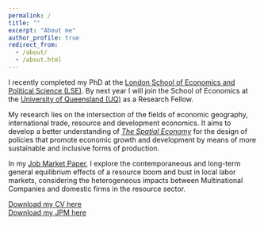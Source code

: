 ```yaml
---
permalink: /
title: ""
excerpt: "About me"
author_profile: true
redirect_from: 
  - /about/
  - /about.html
---
```


I recently completed my PhD at the [London School of Economics and Political Science (LSE)](https://www.lse.ac.uk/geography-and-environment/people/phd-students/juan-soto-diaz). By next year I will join the School of Economics at the [University of Queensland (UQ)](https://economics.uq.edu.au) as a Research Fellow.

My research lies on the intersection of the fields of economic geography, international trade, resource and development economics. It aims to develop a better understanding of [<i>The Spatial Economy</i>](https://www.aeaweb.org/articles?id=10.1257/jel.20181414) for the design of policies that promote economic growth and development by means of more sustainable and inclusive forms of production.

In my [Job Market Paper](https://juandanielsotodiaz.github.io/site/posts/2013/08/blog-post-2/), I explore the contemporaneous and long-term general equilibrium effects of a resource boom and bust in local labor markets, considering the heterogeneous impacts between Multinational Companies and domestic firms in the resource sector.

[Download my CV here](https://juandanielsotodiaz.github.io/site/files/JuanSotoDiaz_CV.pdf)          
[Download my JPM here](https://papers.ssrn.com/sol3/papers.cfm?abstract_id=4460735)   

   
